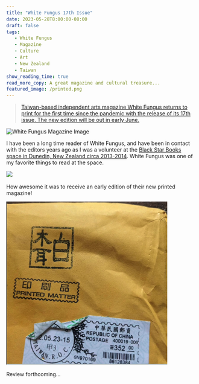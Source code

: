 ```yaml
---
title: "White Fungus 17th Issue"
date: 2023-05-28T8:00:00-08:00
draft: false
tags: 
   - White Fungus
   - Magazine
   - Culture
   - Art
   - New Zealand
   - Taiwan
show_reading_time: true
read_more_copy: A great magazine and cultural treasure...
featured_image: /printed.png
---
```


> [Taiwan-based independent arts magazine White Fungus returns to print for the first time since the pandemic with the release of its 17th issue. The new edition will be out in early June.](https://www.whitefungus.com/white-fungus-returns-print)

![White Fungus Magazine Image](https://www.whitefungus.com/sites/default/files/styles/max_width_xxlarge_2560px_/public/feature_image/White%20Fungus%2017%20diagonal%20stack.jpg?itok=ixAUSld4)

I have been a long time reader of White Fungus, and have been in contact with the editors years ago as I was a volunteer at the [Black Star Books space in Dunedin, New Zealand circa 2013-2014](https://cargocollective.com/Zinefest). White Fungus was one of my favorite things to read at the space.

![](https://payload.cargocollective.com/1/13/436027/6438271/Screen%20Shot%202013-10-31%20at%204.28.09%20PM_640.png)

How awesome it was to receive an early edition of their new printed magazine!

![](/static/printed.png)

Review forthcoming...